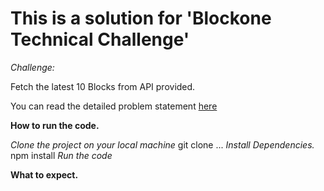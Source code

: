 # This is a solution for 'Blockone Technical Challenge'

*Challenge:*

Fetch the latest 10 Blocks from API provided.

You can read the detailed problem statement [here](https://github.com/alijnmerchant21/Blockone-Test/blob/main/Web%20App%20Developer%20Technical%20Test.pdf)





**How to run the code.**

*Clone the project on your local machine*
git clone ...
*Install Dependencies.*
npm install
*Run the code*

**What to expect.**


